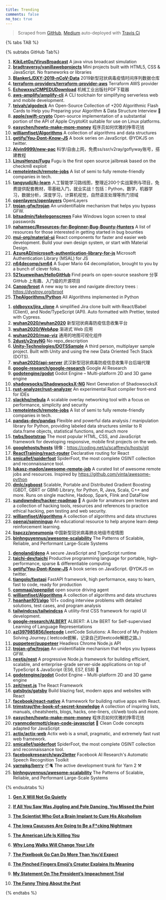 ```yaml
---
title: Trending
comments: false
no_toc: true
---
```


> Scraped from [GitHub](https://github.com/trending), [Medium](https://medium.com/topic/popular)
auto-deployed with [Travis Ci](https://travis-ci.org/)

{% tabs TAB %}
<!-- tab GitHub -->
{% subtabs GitHub Tab%}
<!-- tab Daily -->
1. [**KikiLetGo/VirusBroadcast**](https://github.com/KikiLetGo/VirusBroadcast)
A java virus broadcast simulation
2. [**bradtraversy/vanillawebprojects**](https://github.com/bradtraversy/vanillawebprojects)
Mini projects built with HTML5, CSS & JavaScript. No frameworks or libraries
3. [**BlankerL/DXY-2019-nCoV-Data**](https://github.com/BlankerL/DXY-2019-nCoV-Data)
2019新型冠状病毒疫情时间序列数据仓库
4. [**terraform-providers/terraform-provider-aws**](https://github.com/terraform-providers/terraform-provider-aws)
Terraform AWS provider
5. [**Echowxsy/CMPEDUDownload**](https://github.com/Echowxsy/CMPEDUDownload)
机械工业出版社PDF下载器
6. [**aws-amplify/amplify-cli**](https://github.com/aws-amplify/amplify-cli)
A CLI toolchain for simplifying serverless web and mobile development.
7. [**teivah/algodeck**](https://github.com/teivah/algodeck)
An Open-Source Collection of +200 Algorithmic Flash Cards to Help you Preparing your Algorithm & Data Structure Interview 💯
8. [**apple/swift-crypto**](https://github.com/apple/swift-crypto)
Open-source implementation of a substantial portion of the API of Apple CryptoKit suitable for use on Linux platforms.
9. [**easychen/howto-make-more-money**](https://github.com/easychen/howto-make-more-money)
程序员如何优雅的挣零花钱
10. [**williamfiset/Algorithms**](https://github.com/williamfiset/Algorithms)
A collection of algorithms and data structures
11. [**getify/You-Dont-Know-JS**](https://github.com/getify/You-Dont-Know-JS)
A book series on JavaScript. @YDKJS on twitter.
12. [**Alvin9999/new-pac**](https://github.com/Alvin9999/new-pac)
科学/自由上网，免费ss/ssr/v2ray/goflyway账号，搭建教程
13. [**LinusHenze/Fugu**](https://github.com/LinusHenze/Fugu)
Fugu is the first open source jailbreak based on the checkm8 exploit
14. [**remoteintech/remote-jobs**](https://github.com/remoteintech/remote-jobs)
A list of semi to fully remote-friendly companies in tech.
15. [**tangyudi/Ai-learn**](https://github.com/tangyudi/Ai-learn)
人工智能学习路线图，整理近200个实战案例与项目，免费提供配套教材，零基础入门，就业实战！包括：Python，数学，机器学习，数据分析，深度学习，计算机视觉，自然语言处理等热门领域
16. [**openlayers/openlayers**](https://github.com/openlayers/openlayers)
OpenLayers
17. [**trojan-gfw/trojan**](https://github.com/trojan-gfw/trojan)
An unidentifiable mechanism that helps you bypass GFW.
18. [**bitsadmin/fakelogonscreen**](https://github.com/bitsadmin/fakelogonscreen)
Fake Windows logon screen to steal passwords
19. [**nahamsec/Resources-for-Beginner-Bug-Bounty-Hunters**](https://github.com/nahamsec/Resources-for-Beginner-Bug-Bounty-Hunters)
A list of resources for those interested in getting started in bug bounties
20. [**mui-org/material-ui**](https://github.com/mui-org/material-ui)
React components for faster and easier web development. Build your own design system, or start with Material Design.
21. [**AzureAD/microsoft-authentication-library-for-js**](https://github.com/AzureAD/microsoft-authentication-library-for-js)
Microsoft Authentication Library (MSAL) for JS
22. [**n64decomp/sm64**](https://github.com/n64decomp/sm64)
A Super Mario 64 decompilation, brought to you by a bunch of clever folks.
23. [**521xueweihan/HelloGitHub**](https://github.com/521xueweihan/HelloGitHub)
Find pearls on open-source seashore 分享 GitHub 上有趣、入门级的开源项目
24. [**Canop/broot**](https://github.com/Canop/broot)
A new way to see and navigate directory trees : https://dystroy.org/broot
25. [**TheAlgorithms/Python**](https://github.com/TheAlgorithms/Python)
All Algorithms implemented in Python
<!-- endtab -->
<!-- tab Weekly -->
1. [**oldboyxx/jira_clone**](https://github.com/oldboyxx/jira_clone)
A simplified Jira clone built with React/Babel (Client), and Node/TypeScript (API). Auto formatted with Prettier, tested with Cypress.
2. [**wuhan2020/wuhan2020**](https://github.com/wuhan2020/wuhan2020)
新型冠状病毒防疫信息收集平台
3. [**wuhan2020/WebApp**](https://github.com/wuhan2020/WebApp)
渐进式 Web 应用
4. [**wuhan2020/map-viz**](https://github.com/wuhan2020/map-viz)
通用的地图可视化组件
5. [**2dust/v2rayNG**](https://github.com/2dust/v2rayNG)
No repo_description
6. [**Unity-Technologies/DOTSSample**](https://github.com/Unity-Technologies/DOTSSample)
A third person, multiplayer sample project. Built with Unity and using the new Data Oriented Tech Stack (DOTS).
7. [**wuhan2020/api-server**](https://github.com/wuhan2020/api-server)
武汉新型冠状病毒防疫信息收集平台后端代理
8. [**google-research/google-research**](https://github.com/google-research/google-research)
Google AI Research
9. [**godotengine/godot**](https://github.com/godotengine/godot)
Godot Engine – Multi-platform 2D and 3D game engine
10. [**shadowsocks/ShadowsocksX-NG**](https://github.com/shadowsocks/ShadowsocksX-NG)
Next Generation of ShadowsocksX
11. [**rust-analyzer/rust-analyzer**](https://github.com/rust-analyzer/rust-analyzer)
An experimental Rust compiler front-end for IDEs
12. [**slackhq/nebula**](https://github.com/slackhq/nebula)
A scalable overlay networking tool with a focus on performance, simplicity and security
13. [**remoteintech/remote-jobs**](https://github.com/remoteintech/remote-jobs)
A list of semi to fully remote-friendly companies in tech.
14. [**pandas-dev/pandas**](https://github.com/pandas-dev/pandas)
Flexible and powerful data analysis / manipulation library for Python, providing labeled data structures similar to R data.frame objects, statistical functions, and much more
15. [**twbs/bootstrap**](https://github.com/twbs/bootstrap)
The most popular HTML, CSS, and JavaScript framework for developing responsive, mobile first projects on the web.
16. [**googlehosts/hosts**](https://github.com/googlehosts/hosts)
镜像：https://coding.net/u/scaffrey/p/hosts/git
17. [**ReactTraining/react-router**](https://github.com/ReactTraining/react-router)
Declarative routing for React
18. [**smicallef/spiderfoot**](https://github.com/smicallef/spiderfoot)
SpiderFoot, the most complete OSINT collection and reconnaissance tool.
19. [**lukasz-madon/awesome-remote-job**](https://github.com/lukasz-madon/awesome-remote-job)
A curated list of awesome remote jobs and resources. Inspired by https://github.com/vinta/awesome-python
20. [**dmlc/xgboost**](https://github.com/dmlc/xgboost)
Scalable, Portable and Distributed Gradient Boosting (GBDT, GBRT or GBM) Library, for Python, R, Java, Scala, C++ and more. Runs on single machine, Hadoop, Spark, Flink and DataFlow
21. [**sundowndev/hacker-roadmap**](https://github.com/sundowndev/hacker-roadmap)
📌 A guide for amateurs pen testers and a collection of hacking tools, resources and references to practice ethical hacking, pen testing and web security.
22. [**williamfiset/Algorithms**](https://github.com/williamfiset/Algorithms)
A collection of algorithms and data structures
23. [**openai/spinningup**](https://github.com/openai/spinningup)
An educational resource to help anyone learn deep reinforcement learning.
24. [**lispczz/pneumonia**](https://github.com/lispczz/pneumonia)
中国新型冠状病毒肺炎地级市疫情图
25. [**binhnguyennus/awesome-scalability**](https://github.com/binhnguyennus/awesome-scalability)
The Patterns of Scalable, Reliable, and Performant Large-Scale Systems
<!-- endtab -->
<!-- tab Monthly -->
1. [**denoland/deno**](https://github.com/denoland/deno)
A secure JavaScript and TypeScript runtime
2. [**taichi-dev/taichi**](https://github.com/taichi-dev/taichi)
Productive programming language for portable, high-performance, sparse & differentiable computing
3. [**getify/You-Dont-Know-JS**](https://github.com/getify/You-Dont-Know-JS)
A book series on JavaScript. @YDKJS on twitter.
4. [**tiangolo/fastapi**](https://github.com/tiangolo/fastapi)
FastAPI framework, high performance, easy to learn, fast to code, ready for production
5. [**commaai/openpilot**](https://github.com/commaai/openpilot)
open source driving agent
6. [**williamfiset/Algorithms**](https://github.com/williamfiset/Algorithms)
A collection of algorithms and data structures
7. [**hoanhan101/algo**](https://github.com/hoanhan101/algo)
101+ coding interview problems with detailed solutions, test cases, and program analysis
8. [**tailwindcss/tailwindcss**](https://github.com/tailwindcss/tailwindcss)
A utility-first CSS framework for rapid UI development.
9. [**google-research/ALBERT**](https://github.com/google-research/ALBERT)
ALBERT: A Lite BERT for Self-supervised Learning of Language Representations
10. [**azl397985856/leetcode**](https://github.com/azl397985856/leetcode)
LeetCode Solutions: A Record of My Problem Solving Journey.( leetcode题解，记录自己的leetcode解题之路。)
11. [**puppeteer/puppeteer**](https://github.com/puppeteer/puppeteer)
Headless Chrome Node.js API
12. [**trojan-gfw/trojan**](https://github.com/trojan-gfw/trojan)
An unidentifiable mechanism that helps you bypass GFW.
13. [**nestjs/nest**](https://github.com/nestjs/nest)
A progressive Node.js framework for building efficient, scalable, and enterprise-grade server-side applications on top of TypeScript & JavaScript (ES6, ES7, ES8) 🚀
14. [**godotengine/godot**](https://github.com/godotengine/godot)
Godot Engine – Multi-platform 2D and 3D game engine
15. [**zeit/next.js**](https://github.com/zeit/next.js)
The React Framework
16. [**gatsbyjs/gatsby**](https://github.com/gatsbyjs/gatsby)
Build blazing fast, modern apps and websites with React
17. [**facebook/react-native**](https://github.com/facebook/react-native)
A framework for building native apps with React.
18. [**trimstray/the-book-of-secret-knowledge**](https://github.com/trimstray/the-book-of-secret-knowledge)
A collection of inspiring lists, manuals, cheatsheets, blogs, hacks, one-liners, cli/web tools and more.
19. [**easychen/howto-make-more-money**](https://github.com/easychen/howto-make-more-money)
程序员如何优雅的挣零花钱
20. [**ryanmcdermott/clean-code-javascript**](https://github.com/ryanmcdermott/clean-code-javascript)
🛁 Clean Code concepts adapted for JavaScript
21. [**actix/actix-web**](https://github.com/actix/actix-web)
Actix web is a small, pragmatic, and extremely fast rust web framework.
22. [**smicallef/spiderfoot**](https://github.com/smicallef/spiderfoot)
SpiderFoot, the most complete OSINT collection and reconnaissance tool.
23. [**facebookresearch/wav2letter**](https://github.com/facebookresearch/wav2letter)
Facebook AI Research's Automatic Speech Recognition Toolkit
24. [**yarnpkg/berry**](https://github.com/yarnpkg/berry)
📦🐈 The active development trunk for Yarn 2 ⚒
25. [**binhnguyennus/awesome-scalability**](https://github.com/binhnguyennus/awesome-scalability)
The Patterns of Scalable, Reliable, and Performant Large-Scale Systems
<!-- endtab -->
{% endsubtabs %}
<!-- endtab --><!-- tab Medium -->
1. [**Gen X Will Not Go Quietly**](https://gen.medium.com/gen-x-will-not-go-quietly-3b0429c63c70?source=topic_page---------------------------20)

2. [**If All You Saw Was Jiggling and Pole Dancing, You Missed the Point**](https://medium.com/@marcosmarti2/if-all-you-saw-was-jiggling-and-pole-dancing-you-missed-the-point-2e6bdfd6d5e9?source=topic_page---------0------------------1)

3. [**The Scientist Who Got a Brain Implant to Cure His Alcoholism**](https://onezero.medium.com/the-scientist-who-got-deep-brain-stimulation-to-cure-his-alcoholism-57b57d1f98a2?source=topic_page---------1------------------1)

4. [**The Iowa Caucuses Are Going to Be a F*cking Nightmare**](https://gen.medium.com/the-iowa-caucuses-are-going-to-be-a-f-cking-nightmare-a5e6d869fcba?source=topic_page---------2------------------1)

5. [**The American Life Is Killing You**](https://medium.com/@erikrittenberry/the-american-life-is-killing-you-9e7e68135f4a?source=topic_page---------4------------------1)

6. [**Why Long Walks Will Change Your Life**](https://humanparts.medium.com/walking-is-medicine-why-long-walks-will-change-your-life-59297e955a49?source=topic_page---------5------------------1)

7. [**The Pixelbook Go Can Do More Than You’d Expect**](https://onezero.medium.com/the-pixelbook-go-can-do-more-than-youd-expect-b758d48775c?source=topic_page---------6------------------1)

8. [**The Pinched Fingers Emoji’s Creator Explains Its Meaning**](https://onezero.medium.com/the-pinched-fingers-emojis-creator-explains-its-meaning-88631a6619b?source=topic_page---------7------------------1)

9. [**My Statement On The President’s Impeachment Trial**](https://medium.com/@SenatorMarcoRubio/my-statement-on-the-presidents-impeachment-trial-9669e82ccb43?source=topic_page---------8------------------1)

10. [**The Funny Thing About the Past**](https://humanparts.medium.com/the-funny-thing-about-the-past-f461377c417e?source=topic_page---------9------------------1)

<!-- endtab -->
{% endtabs %}
